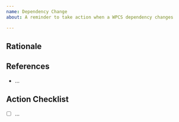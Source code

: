```yaml
---
name: Dependency Change
about: A reminder to take action when a WPCS dependency changes

---
```


<!-- PLEASE prefix the title the Issue with the dependency name and version when action should be taken e.g. PHPCS 3.3: ... -->

## Rationale

<!-- Why should this change be made WPCS? -->

## References

<!-- References, like a link to the changelog of the version which contains feature or the upstream issue which requested it -->
 
 -  ...

## Action Checklist

- [ ] ...
